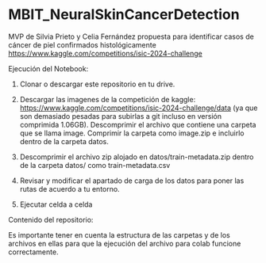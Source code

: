 # MBIT_NeuralSkinCancerDetection
MVP de Silvia Prieto y Celia Fernández propuesta para identificar casos de cáncer de piel confirmados histológicamente  https://www.kaggle.com/competitions/isic-2024-challenge

Ejecución del Notebook:

 1. Clonar o descargar este repositorio en tu drive.

 2. Descargar las imagenes de la competición de kaggle: https://www.kaggle.com/competitions/isic-2024-challenge/data (ya que son demasiado pesadas para subirlas a git incluso en versión comprimida 1.06GB). Descomprimir el archivo que contiene una carpeta que se llama image. Comprimir la carpeta como image.zip e incluirlo dentro de la carpeta datos.

 3. Descomprimir el archivo zip alojado en datos/train-metadata.zip dentro de la carpeta datos/ como train-metadata.csv
 
 4. Revisar y modificar el apartado de carga de los datos para poner las rutas de acuerdo a tu entorno.
 
 5. Ejecutar celda a celda

 Contenido del repositorio:
 
Es importante tener en cuenta la estructura de las carpetas y de los archivos en ellas para que la ejecución del archivo para colab funcione correctamente.


